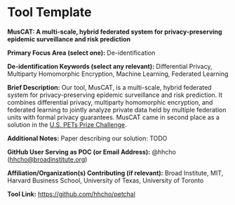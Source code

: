 # Tool Template

**MusCAT: A multi-scale, hybrid federated system for privacy-preserving epidemic surveillance and risk prediction**

**Primary Focus Area (select one):** De-identification

**De-identification Keywords (select any relevant):** Differential Privacy, Multiparty Homomorphic Encryption, Machine Learning, Federated Learning 

**Brief Description:**
Our tool, MusCAT, is a multi-scale, hybrid federated system for privacy-preserving epidemic surveillance and risk prediction. 
It combines differential privacy, multiparty homomorphic encryption, and federated learning to jointly analyze private data held by multiple federation units with formal privacy guarantees.
MusCAT came in second place as a solution in the [U.S. PETs Prize Challenge](https://www.drivendata.org/competitions/group/nist-federated-learning/).

**Additional Notes:** Paper describing our solution: TODO

**GitHub User Serving as POC (or Email Address):** @hhcho (hhcho@broadinstitute.org)

**Affiliation/Organization(s) Contributing (if relevant):** Broad Institute, MIT, Harvard Business School, University of Texas, University of Toronto


**Tool Link:** https://github.com/hhcho/petchal